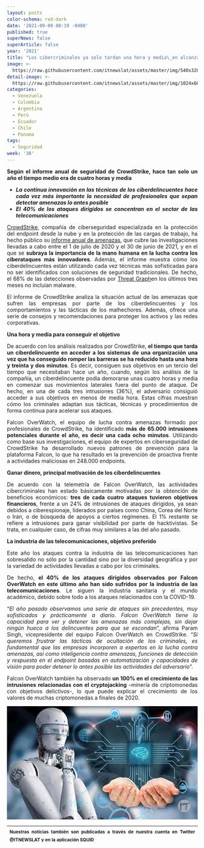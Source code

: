 ```yaml
---
layout: posts
color-schema: red-dark
date: '2021-09-09 08:19 -0400'
published: true
superNews: false
superArticle: false
year: '2021'
title: "Los cibercriminales ya solo tardan una hora y media\_en alcanzar sus objetivos"
image: >-
  https://raw.githubusercontent.com/itnewslat/assets/master/img/540x320/Cibercrimen-p.jpg
detail-image: >-
  https://raw.githubusercontent.com/itnewslat/assets/master/img/1024x680/Cibercrimen-g.jpg
categories:
  - Venezuela
  - Colombia
  - Argentina
  - Perú
  - Ecuador
  - Chile
  - Panama
tags:
  - Seguridad
week: '38'
---
```

<p style="text-align: justify;"><strong>Según el informe anual de seguridad de CrowdStrike, hace tan solo un año el tiempo medio era de cuatro horas y media</strong></p>
<ul style="list-style-type: disc; text-align: justify;">
	<li><strong><em>La continua innovación en las técnicas de los ciberdelincuentes hace cada vez más importante la necesidad de profesionales que sepan detectar amenazas lo antes posible</em></strong></li>
	<li><strong><em>El 40% de los ataques dirigidos se concentran en el sector de las telecomunicaciones</em></strong></li>
</ul>
<p style="text-align: justify;"><a href="https://www.crowdstrike.com/sites/es/">CrowdStrike</a>, compañía de ciberseguridad especializada en la protección del endpoint desde la nube y en la protección de las cargas de trabajo, ha hecho público su <a href="https://www.crowdstrike.com/resources/reports/threat-hunting-report-2021/">informe anual de amenazas</a>, que cubre las investigaciones llevadas a cabo entre el 1 de julio de 2020 y el 30 de junio de 2021, y en el que se <strong>subraya la importancia de la mano humana en la lucha contra los ciberataques más innovadores</strong>. Además, el informe muestra cómo los ciberdelincuentes están utilizando cada vez técnicas más sofisticadas para no ser identificados con soluciones de seguridad tradicionales. De hecho, el 68% de las detecciones observadas por <a href="https://www.crowdstrike.com/resources/data-sheets/threat-graph/">Threat Graph</a>en los últimos tres meses no incluían malware.</p>
<p style="text-align: justify;">El informe de CrowdStrike analiza la situación actual de las amenazas que sufren las empresas por parte de los ciberdelincuentes y los comportamientos y las tácticas de los malhechores. Además, ofrece una serie de consejos y recomendaciones para proteger los activos y las redes corporativas.</p>
<p style="text-align: justify;"><strong>Una hora y media para conseguir el objetivo</strong></p>
<p style="text-align: justify;">De acuerdo con los análisis realizados por CrowdStrike, <strong>el tiempo que tarda un ciberdelincuente en acceder a los sistemas de una organización una vez que ha conseguido romper las barreras se ha reducido hasta una hora y treinta y dos minutos</strong>. Es decir, consiguen sus objetivos en un tercio del tiempo que necesitaban hace un año, cuando, según los análisis de la compañía, un ciberdelincuente podía demorarse unas cuatro horas y media en comenzar sus movimientos laterales fuera del punto de ataque. De hecho, en una de cada tres intrusiones (36%), el adversario consiguió acceder a sus objetivos en menos de media hora. Estas cifras muestran cómo los criminales adaptan sus tácticas, técnicas y procedimientos de forma continua para acelerar sus ataques.</p>
<p style="text-align: justify;">Falcon OverWatch, el equipo de lucha contra amenazas formado por profesionales de CrowdStrike, ha identificado <strong>más de 65.000 intrusiones potenciales durante el año, es decir una cada ocho minutos</strong>. Utilizando como base sus investigaciones, el equipo de expertos en ciberseguridad de CrowdStrike ha desarrollado nuevos patrones de prevención para la plataforma Falcon, lo que ha resultado en la prevención de proactiva frente a actividades maliciosas en 248.000 endpoints.</p>
<p style="text-align: justify;"><strong>Ganar dinero, principal motivación de los ciberdelincuentes</strong></p>
<p style="text-align: justify;">De acuerdo con la telemetría de Falcon OverWatch, las actividades cibercriminales han estado básicamente motivadas por la obtención de beneficios económicos: <strong>tres de cada cuatro ataques tuvieron objetivos financieros</strong>, frente a un 24% de intrusiones de ataques dirigidos, ya sean debidos a ciberespionaje, liderados por países como China, Corea del Norte o Irán, o de búsqueda de apoyos a ciertos regímenes. El 1% restante se refiere a intrusiones para ganar visibilidad por parte de hacktivistas. Se trata, en cualquier caso, de cifras muy similares a las del año pasado.</p>
<p style="text-align: justify;"><strong>La industria de las telecomunicaciones, objetivo preferido</strong></p>
<p style="text-align: justify;">Este año los ataques contra la industria de las telecomunicaciones han sobresalido no sólo por la cantidad sino por la diversidad geográfica y por la variedad de actividades llevadas a cabo por los criminales.</p>
<p style="text-align: justify;">De hecho, <strong>el 40% de los ataques dirigidos observados por Falcon OverWatch en este último año han sido sufridos por la industria de las telecomunicaciones</strong>. Le siguen la industria sanitaria y el mundo académico, debido sobre todo a los ataques relacionados con la COVID-19.</p>
<p style="text-align: justify;">“<em>El año pasado observamos una serie de ataques sin precedentes, muy sofisticados y prácticamente a diario. Falcon OverWatch tiene la capacidad para ver y detener las amenazas más complejas, sin dejar ningún hueco a los delincuentes para que se escondan</em>”, afirma Param Singh, vicepresidente del equipo Falcon OverWatch en CrowdStrike. “<em>Si queremos frustrar las tácticas de ocultación de los criminales, es fundamental que las empresas incorporen a expertos en la lucha contra amenazas, así como inteligencia contra amenazas, funciones de detección y respuesta en el endpoint basadas en automatización y capacidades de visión para poder detener lo antes posible las actividades del adversario</em>”.</p>
<p style="text-align: justify;">Falcon OverWatch también ha observado <strong>un 100% en el crecimiento de las intrusiones relacionadas con el cryptojacking</strong> –minería de criptomonedas con objetivos delictivos-, lo que puede explicar el crecimiento de los valores de muchas criptomonedas a finales de 2020.</p>

![](https://raw.githubusercontent.com/itnewslat/assets/master/img/540x320/Cibercrimen-p.jpg)

<table style="height: 42px;" width="569">
<tbody>
<tr>
<td style="text-align: justify;"><sub><strong>Nuestras noticias también son publicadas a través de nuestra cuenta en Twitter <a href="https://twitter.com/itnewslat?lang=es">@ITNEWSLAT</a> y en la aplicación <a href="https://squidapp.co/en/">SQUID</a></strong></sub></td>
</tr>
</tbody>
</table>